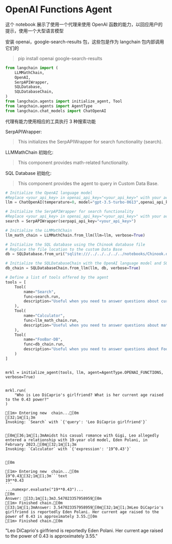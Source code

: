 # OpenAI Functions Agent

这个 notebook 展示了使用一个代理来使用 OpenAI 函数的能力，以回应用户的提示，使用一个大型语言模型

安装 openai，google-search-results 包，这些包是作为 langchain 包内部调用它们的

>pip install openai google-search-results

```python
from langchain import (
    LLMMathChain,
    OpenAI,
    SerpAPIWrapper,
    SQLDatabase,
    SQLDatabaseChain,
)
from langchain.agents import initialize_agent, Tool
from langchain.agents import AgentType
from langchain.chat_models import ChatOpenAI
```

代理有能力使用相应的工具执行 3 种搜索功能

SerpAPIWrapper:

>This initializes the SerpAPIWrapper for search functionality (search).

LLMMathChain 初始化:

>This component provides math-related functionality.

SQL Database 初始化:

>This component provides the agent to query in Custom Data Base.

```python
# Initialize the OpenAI language model
#Replace <your_api_key> in openai_api_key="<your_api_key>" with your actual OpenAI key.
llm = ChatOpenAI(temperature=0, model="gpt-3.5-turbo-0613",openai_api_key="<your_api_key>")

# Initialize the SerpAPIWrapper for search functionality
#Replace <your_api_key> in openai_api_key="<your_api_key>" with your actual SerpAPI key.
search = SerpAPIWrapper(serpapi_api_key="<your_api_key>")

# Initialize the LLMMathChain
llm_math_chain = LLMMathChain.from_llm(llm=llm, verbose=True)

# Initialize the SQL database using the Chinook database file
# Replace the file location to the custom Data Base
db = SQLDatabase.from_uri("sqlite:///../../../../../notebooks/Chinook.db")

# Initialize the SQLDatabaseChain with the OpenAI language model and SQL database
db_chain = SQLDatabaseChain.from_llm(llm, db, verbose=True)

# Define a list of tools offered by the agent
tools = [
    Tool(
        name="Search",
        func=search.run,
        description="Useful when you need to answer questions about current events. You should ask targeted questions."
    ),
    Tool(
        name="Calculator",
        func=llm_math_chain.run,
        description="Useful when you need to answer questions about math."
    ),
    Tool(
        name="FooBar-DB",
        func=db_chain.run,
        description="Useful when you need to answer questions about FooBar. Input should be in the form of a question containing full context."
    )
]

```

```

mrkl = initialize_agent(tools, llm, agent=AgentType.OPENAI_FUNCTIONS, verbose=True)
```

```

mrkl.run(
    "Who is Leo DiCaprio's girlfriend? What is her current age raised to the 0.43 power?"
)
```


    [1m> Entering new  chain...[0m
    [32;1m[1;3m
    Invoking: `Search` with `{'query': 'Leo DiCaprio girlfriend'}`
    
    
    [0m[36;1m[1;3mAmidst his casual romance with Gigi, Leo allegedly entered a relationship with 19-year old model, Eden Polani, in February 2023.[0m[32;1m[1;3m
    Invoking: `Calculator` with `{'expression': '19^0.43'}`
    
    
    [0m
    
    [1m> Entering new  chain...[0m
    19^0.43[32;1m[1;3m```text
    19**0.43
    ```
    ...numexpr.evaluate("19**0.43")...
    [0m
    Answer: [33;1m[1;3m3.547023357958959[0m
    [1m> Finished chain.[0m
    [33;1m[1;3mAnswer: 3.547023357958959[0m[32;1m[1;3mLeo DiCaprio's girlfriend is reportedly Eden Polani. Her current age raised to the power of 0.43 is approximately 3.55.[0m
    [1m> Finished chain.[0m





"Leo DiCaprio's girlfriend is reportedly Eden Polani. Her current age raised to the power of 0.43 is approximately 3.55."





```python

```
